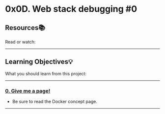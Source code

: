 # 0x0D. Web stack debugging #0

## Resources:books:

Read or watch:

---

## Learning Objectives:bulb:

What you should learn from this project:

---

### [0. Give me a page!](./0-give_me_a_page)

- Be sure to read the Docker concept page.

---


